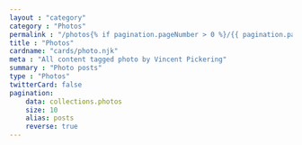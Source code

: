```yaml
---
layout : "category"
category : "Photos"
permalink : "/photos{% if pagination.pageNumber > 0 %}/{{ pagination.pageNumber + 1}}{% endif %}/"
title : "Photos"
cardname: "cards/photo.njk"
meta : "All content tagged photo by Vincent Pickering"
summary : "Photo posts"
type : "Photos"
twitterCard: false
pagination:
    data: collections.photos
    size: 10
    alias: posts
    reverse: true
---
```

